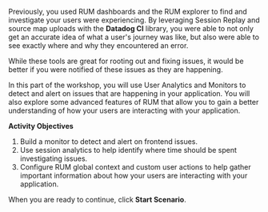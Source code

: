 Previously, you used RUM dashboards and the RUM explorer to find and investigate your users were experiencing. By leveraging Session Replay and source map uploads with the **Datadog CI** library, you were able to not only get an accurate idea of what a user's journey was like, but also were able to see exactly where and why they encountered an error.

While these tools are great for rooting out and fixing issues, it would be better if you were notified of these issues as they are happening. 

In this part of the workshop, you will use User Analytics and Monitors to detect and alert on issues that are happening in your application. You will also explore some advanced features of RUM that allow you to gain a better understanding of how your users are interacting with your application.

**Activity Objectives**
1. Build a monitor to detect and alert on frontend issues.
2. Use session analytics to help identify where time should be spent investigating issues.
3. Configure RUM global context and custom user actions to help gather important information about how your users are interacting with your application.

When you are ready to continue, click **Start Scenario**.
